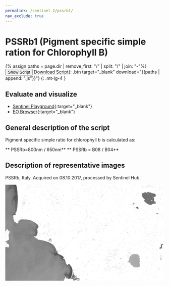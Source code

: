 ```yaml
---
permalink: /sentinel-2/pssrb1/
nav_exclude: true
---
```


# PSSRb1 (Pigment specific simple ration for Chlorophyll B)

{% assign paths = page.dir | remove_first: "/" | split: "/" | join: "-"%}
<button class="btn btn-primary" id="toggle-script" onclick="toggleScript()">Show Script</button>
[Download Script](script.js){: .btn target="_blank" download="{{paths | append: ".js"}}"}
{: .mt-lg-4 }

<div id="script" style="display:none;"> 
{% highlight javascript %}
{% include_relative script.js %}
{% endhighlight %}
</div>

## Evaluate and visualize
 - [Sentinel Playground](https://apps.sentinel-hub.com/sentinel-playground/?source=S2&lat=43.514198796857976&lng=16.601028442382812&zoom=11&preset=CUSTOM&layers=B01,B02,B03&maxcc=20&gain=1.0&gamma=1.0&time=2019-06-01%7C2019-12-23&atmFilter=&showDates=false&evalscript=ICAgLy8gU2ltcGxlIFJhdGlvIDgwMC82NTAgUGlnbWVudCBzcGVjaWZpYyBzaW1wbGUgcmF0aW8gQjEgKGFiYnJ2LiBQU1NSYjEpCi8vIEdlbmVyYWwgZm9ybXVsYTogODAwbm0vNjUwbm0KLy8gVVJMIGh0dHBzOi8vd3d3LmluZGV4ZGF0YWJhc2UuZGUvZGIvc2ktc2luZ2xlLnBocD9zZW5zb3JfaWQ9OTYmcnNpbmRleF9pZD0yODMKCmxldCBpbmRleCA9IEIwOCAvIEIwNDsKcmV0dXJuW2luZGV4XQ%3D%3D&evalscripturl=https://raw.githubusercontent.com/sentinel-hub/custom-scripts/master/sentinel-2/ndwi/script.js){:target="_blank"}
 - [EO Browser](https://apps.sentinel-hub.com/eo-browser/?lat=42.8594&lng=11.0550&zoom=10&time=2019-12-10&preset=CUSTOM&datasource=Sentinel-2%20L1C&layers=B01,B02,B03&evalscript=Ly8gU2ltcGxlIFJhdGlvIDgwMC82NTAgUGlnbWVudCBzcGVjaWZpYyBzaW1wbGUgcmF0aW8gQjEgKGFiYnJ2LiBQU1NSYjEpCi8vIEdlbmVyYWwgZm9ybXVsYTogODAwbm0vNjUwbm0KLy8gVVJMIGh0dHBzOi8vd3d3LmluZGV4ZGF0YWJhc2UuZGUvZGIvc2ktc2luZ2xlLnBocD9zZW5zb3JfaWQ9OTYmcnNpbmRleF9pZD0yODMKCmxldCBpbmRleCA9IEIwOCAvIEIwNDsKcmV0dXJuW2luZGV4XQ%3D%3D){:target="_blank"}
 
 ## General description of the script

Pigment specific simple ratio for chlorophyll b is calculated as: 

**  PSSRb=800nm / 650nm**
**  PSSRb = B08 / B04**

## Description of representative images

PSSRb, Italy. Acquired on 08.10.2017, processed by Sentinel Hub. 

![PSSRb](fig/fig1.png)